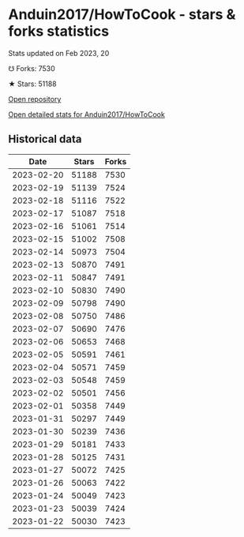 # Anduin2017/HowToCook - stars & forks statistics

Stats updated on Feb 2023, 20

☋ Forks: 7530

★ Stars: 51188

[Open repository](https://github.com/Anduin2017/HowToCook)

[Open detailed stats for Anduin2017/HowToCook](https://reviewgithub.com/rep/Anduin2017/HowToCook)

## Historical data
| Date | Stars | Forks |
|------|-------|-------|
| 2023-02-20 | 51188 | 7530 | 
| 2023-02-19 | 51139 | 7524 | 
| 2023-02-18 | 51116 | 7522 | 
| 2023-02-17 | 51087 | 7518 | 
| 2023-02-16 | 51061 | 7514 | 
| 2023-02-15 | 51002 | 7508 | 
| 2023-02-14 | 50973 | 7504 | 
| 2023-02-13 | 50870 | 7491 | 
| 2023-02-11 | 50847 | 7491 | 
| 2023-02-10 | 50830 | 7490 | 
| 2023-02-09 | 50798 | 7490 | 
| 2023-02-08 | 50750 | 7486 | 
| 2023-02-07 | 50690 | 7476 | 
| 2023-02-06 | 50653 | 7468 | 
| 2023-02-05 | 50591 | 7461 | 
| 2023-02-04 | 50571 | 7459 | 
| 2023-02-03 | 50548 | 7459 | 
| 2023-02-02 | 50501 | 7456 | 
| 2023-02-01 | 50358 | 7449 | 
| 2023-01-31 | 50297 | 7449 | 
| 2023-01-30 | 50239 | 7436 | 
| 2023-01-29 | 50181 | 7433 | 
| 2023-01-28 | 50125 | 7431 | 
| 2023-01-27 | 50072 | 7425 | 
| 2023-01-26 | 50063 | 7422 | 
| 2023-01-24 | 50049 | 7423 | 
| 2023-01-23 | 50039 | 7424 | 
| 2023-01-22 | 50030 | 7423 | 

